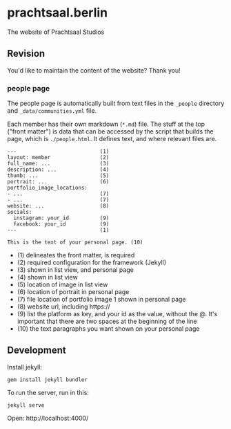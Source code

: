 # prachtsaal.berlin
The website of Prachtsaal Studios

## Revision

You'd like to maintain the content of the website? Thank you!

### people page
The people page is automatically built from text files in the `_people` directory and `_data/communities.yml` file.

Each member has their own markdown (`*.md`) file. The stuff at the top ("front matter") is data that can be accessed by the script that builds the page, which is `./people.html`. It defines text, and where relevant files are.

```
---                           (1)
layout: member                (2)
full_name: ...                (3)
description: ...              (4)
thumb: ...                    (5)
portrait: ...                 (6)
portfolio_image_locations:
- ...                         (7)
- ...                         (7)
website: ...                  (8)
socials:                      
  instagram: your_id          (9)
  facebook: your_id           (9)
---                           (1)

This is the text of your personal page. (10)
```
- (1) delineates the front matter, is required
- (2) required configuration for the framework (Jekyll)
- (3) shown in list view, and personal page
- (4) shown in list view
- (5) location of image in list view
- (6) location of portrait in personal page
- (7) file location of portfolio image 1 shown in personal page
- (8) website url, including https://
- (9) list the platform as key, and your id as the value, without the @. It's important that there are two spaces at the beginning of the line
- (10) the text paragraphs you want shown on your personal page

## Development

Install jekyll:

```shell
gem install jekyll bundler
```

To run the server, run in this:
```shell
jekyll serve
```

Open: http://localhost:4000/
